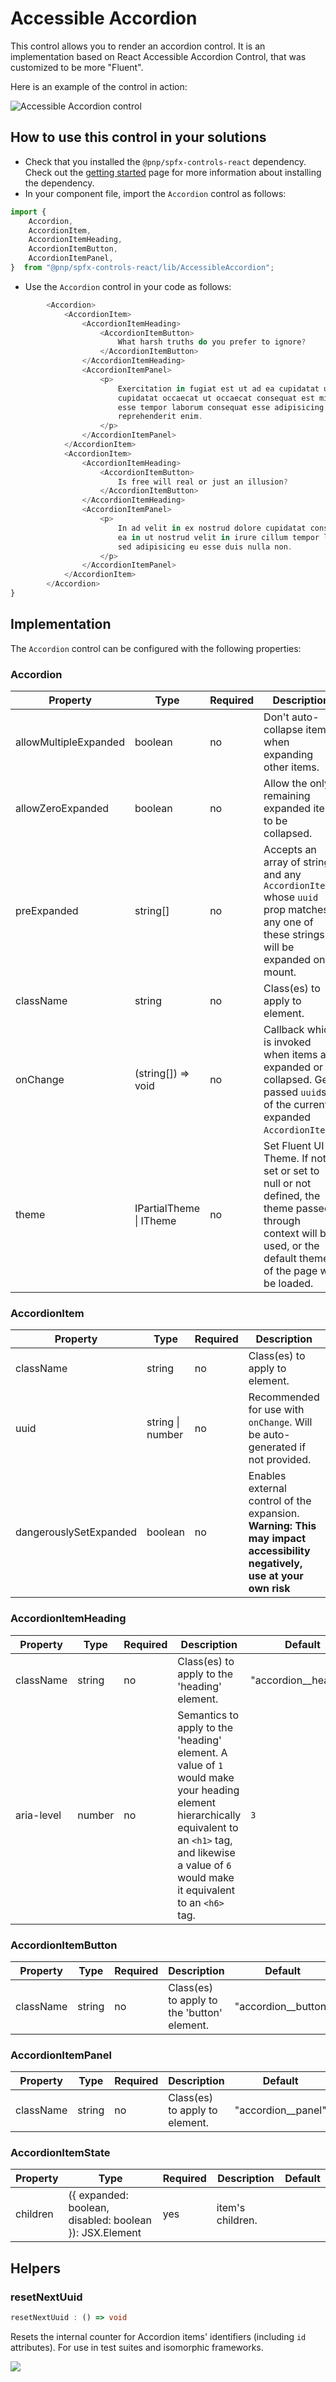 # Accessible Accordion

This control allows you to render an accordion control. It is an implementation based on React Accessible Accordion Control, that was customized to be more "Fluent".

Here is an example of the control in action:

![Accessible Accordion control](../assets/AccessibleAccordion.gif)

## How to use this control in your solutions

- Check that you installed the `@pnp/spfx-controls-react` dependency. Check out the [getting started](../#getting-started) page for more information about installing the dependency.
- In your component file, import the `Accordion` control as follows:

```TypeScript
import {
    Accordion,
    AccordionItem,
    AccordionItemHeading,
    AccordionItemButton,
    AccordionItemPanel,
}  from "@pnp/spfx-controls-react/lib/AccessibleAccordion";

```

- Use the `Accordion` control in your code as follows:

```TypeScript
        <Accordion>
            <AccordionItem>
                <AccordionItemHeading>
                    <AccordionItemButton>
                        What harsh truths do you prefer to ignore?
                    </AccordionItemButton>
                </AccordionItemHeading>
                <AccordionItemPanel>
                    <p>
                        Exercitation in fugiat est ut ad ea cupidatat ut in
                        cupidatat occaecat ut occaecat consequat est minim minim
                        esse tempor laborum consequat esse adipisicing eu
                        reprehenderit enim.
                    </p>
                </AccordionItemPanel>
            </AccordionItem>
            <AccordionItem>
                <AccordionItemHeading>
                    <AccordionItemButton>
                        Is free will real or just an illusion?
                    </AccordionItemButton>
                </AccordionItemHeading>
                <AccordionItemPanel>
                    <p>
                        In ad velit in ex nostrud dolore cupidatat consectetur
                        ea in ut nostrud velit in irure cillum tempor laboris
                        sed adipisicing eu esse duis nulla non.
                    </p>
                </AccordionItemPanel>
            </AccordionItem>
        </Accordion> 
}
```

## Implementation

The `Accordion` control can be configured with the following properties:

### Accordion

| Property | Type | Required | Description | Default |
| ---- | ---- | ---- | ---- | ---- |
| allowMultipleExpanded | boolean | no | Don't auto-collapse items when expanding other items. | `false` |
| allowZeroExpanded | boolean | no | Allow the only remaining expanded item to be collapsed. | `false` |
| preExpanded | string[] | no | Accepts an array of strings and any `AccordionItem` whose `uuid` prop matches any one of these strings will be expanded on mount. | `[]` |
| className | string | no | Class(es) to apply to element. | "accordion" |
| onChange | (string[]) => void | no | Callback which is invoked when items are expanded or collapsed. Gets passed `uuid`s of the currently expanded `AccordionItem`s. | |
| theme | IPartialTheme \| ITheme | no | Set Fluent UI Theme. If not set or set to null or not defined, the theme passed through context will be used, or the default theme of the page will be loaded. | |

### AccordionItem

| Property | Type | Required | Description | Default |
| ---- | ---- | ---- | ---- | ---- |
| className | string | no | Class(es) to apply to element. | "accordion__item" |
| uuid | string \| number | no | Recommended for use with `onChange`. Will be auto-generated if not provided. | |
| dangerouslySetExpanded | boolean | no | Enables external control of the expansion. **Warning: This may impact accessibility negatively, use at your own risk** | |

### AccordionItemHeading

| Property | Type | Required | Description | Default |
| ---- | ---- | ---- | ---- | ---- |
| className | string | no | Class(es) to apply to the 'heading' element. | "accordion__heading" |
| aria-level | number | no | Semantics to apply to the 'heading' element. A value of `1` would make your heading element hierarchically equivalent to an `<h1>` tag, and likewise a value of `6` would make it equivalent to an `<h6>` tag. | `3` |

### AccordionItemButton

| Property  | Type   | Required | Description                                 | Default             |
| --------- | ------ | -------- | ------------------------------------------- | ------------------- |
| className | string | no       | Class(es) to apply to the 'button' element. | "accordion__button" |

### AccordionItemPanel

| Property  | Type   | Required | Description                    | Default            |
| --------- | ------ | -------- | ------------------------------ | ------------------ |
| className | string | no       | Class(es) to apply to element. | "accordion__panel" |

### AccordionItemState

| Property | Type                                                    | Required | Description      | Default |
| -------- | ------------------------------------------------------- | -------- | ---------------- | ------- |
| children | ({ expanded: boolean, disabled: boolean }): JSX.Element | yes      | item's children. |         |

## Helpers

### resetNextUuid

```typescript
resetNextUuid : () => void
```

Resets the internal counter for Accordion items' identifiers (including `id`
attributes). For use in test suites and isomorphic frameworks.

![](https://telemetry.sharepointpnp.com/sp-dev-fx-controls-react/wiki/controls/AccessibleAccordion)
